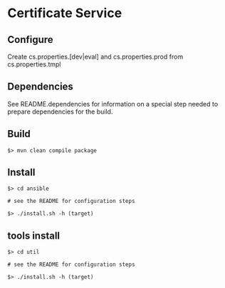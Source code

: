 # Certificate Service


## Configure

Create cs.properties.[dev|eval] and cs.properties.prod  from cs.properties.tmpl

## Dependencies

See README.dependencies for information on a special step needed to prepare dependencies for the build.


## Build

```
$> mvn clean compile package
```

## Install

```
$> cd ansible

# see the README for configuration steps

$> ./install.sh -h (target)
```

## tools install

```
$> cd util

# see the README for configuration steps

$> ./install.sh -h (target)
```

